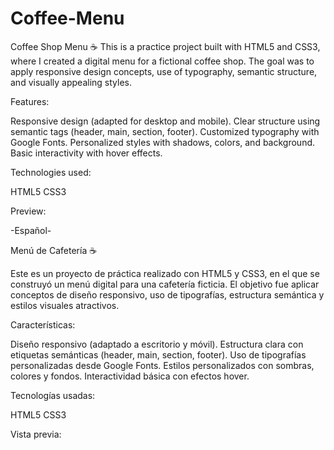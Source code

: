 # Coffee-Menu
Coffee Shop Menu ☕
This is a practice project built with HTML5 and CSS3, where I created a digital menu for a fictional coffee shop. The goal was to apply responsive design concepts, use of typography, semantic structure, and visually appealing styles.

Features:

Responsive design (adapted for desktop and mobile).
Clear structure using semantic tags (header, main, section, footer).
Customized typography with Google Fonts.
Personalized styles with shadows, colors, and background.
Basic interactivity with hover effects.

Technologies used:

HTML5
CSS3

Preview:



-Español-

Menú de Cafetería ☕

Este es un proyecto de práctica realizado con HTML5 y CSS3, en el que se construyó un menú digital para una cafetería ficticia. El objetivo fue aplicar conceptos de diseño responsivo, uso de tipografías, estructura semántica y estilos visuales atractivos.

Características:

Diseño responsivo (adaptado a escritorio y móvil).
Estructura clara con etiquetas semánticas (header, main, section, footer).
Uso de tipografías personalizadas desde Google Fonts.
Estilos personalizados con sombras, colores y fondos.
Interactividad básica con efectos hover.

Tecnologías usadas:

HTML5
CSS3

Vista previa:



